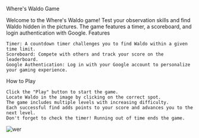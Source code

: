 Where's Waldo Game

Welcome to the Where's Waldo game! Test your observation skills and find Waldo hidden in the pictures. The game features a timer, a scoreboard, and login authentication with Google.
Features

    Timer: A countdown timer challenges you to find Waldo within a given time limit.
    Scoreboard: Compete with others and track your score on the leaderboard.
    Google Authentication: Log in with your Google account to personalize your gaming experience.

How to Play

    Click the "Play" button to start the game.
    Locate Waldo in the image by clicking on the correct spot.
    The game includes multiple levels with increasing difficulty.
    Each successful find adds points to your score and advances you to the next level.
    Don't forget to check the timer! Running out of time ends the game.

![wer](https://github.com/robert-gherman/werwaldo/assets/62173950/4fd3f0a3-f60c-40ff-9547-9f0c7fe2d8e4)
